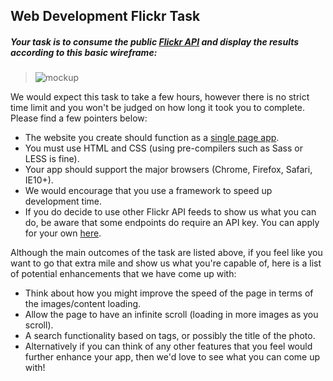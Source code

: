## Web Development Flickr Task

##### Your task is to consume the public [Flickr API](https://api.flickr.com/services/feeds/photos_public.gne?format=json) and display the results according to this basic wireframe:

> ![mockup](vyDVR1e.png)

We would expect this task to take a few hours, however there is no strict time limit and you won't be judged on how long it took you to complete. Please find a few pointers below:

* The website you create should function as a [single page app](http://en.wikipedia.org/wiki/Single-page_application).
* You must use HTML and CSS (using pre-compilers such as Sass or LESS is fine).
* Your app should support the major browsers (Chrome, Firefox, Safari, IE10+).
* We would encourage that you use a framework to speed up development time.
* If you do decide to use other Flickr API feeds to show us what you can do, be aware that some endpoints do require an API key. You can apply for your own [here](https://www.flickr.com/services/api/keys).

Although the main outcomes of the task are listed above, if you feel like you want to go that extra mile and show us what you're capable of, here is a list of potential enhancements that we have come up with:

* Think about how you might improve the speed of the page in terms of the images/content loading.
* Allow the page to have an infinite scroll (loading in more images as you scroll).
* A search functionality based on tags, or possibly the title of the photo.
* Alternatively if you can think of any other features that you feel would further enhance your app, then we'd love to see what you can come up with!
